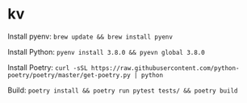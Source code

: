 # kv

Install pyenv: `brew update && brew install pyenv`

Install Python: `pyenv install 3.8.0 && pyevn global 3.8.0`

Install Poetry: `curl -sSL https://raw.githubusercontent.com/python-poetry/poetry/master/get-poetry.py | python`

Build: `poetry install && poetry run pytest tests/ && poetry build`
